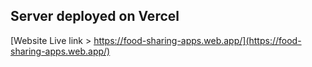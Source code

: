 
## Server deployed on Vercel 

[Website Live link > https://food-sharing-apps.web.app/](https://food-sharing-apps.web.app/)